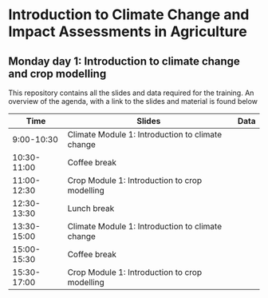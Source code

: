 # Introduction to Climate Change and Impact Assessments in Agriculture

## Monday day 1: Introduction to climate change and crop modelling
This repository contains all the slides and data required for the training. An overview of the agenda, with a link to the slides and material is found below

| Time        | Slides                                             | Data |
|-------------|----------------------------------------------------|------|
| 9:00-10:30  | Climate Module 1: Introduction to   climate change |      |
| 10:30-11:00 | Coffee break                                       |      |
| 11:00-12:30 | Crop Module 1: Introduction to crop   modelling    |      |
| 12:30-13:30 | Lunch break                                        |      |
| 13:30-15:00 | Climate Module 1: Introduction to   climate change |      |
| 15:00-15:30 | Coffee break                                       |      |
| 15:30-17:00 | Crop Module 1: Introduction to crop   modelling    |      |


